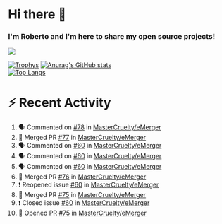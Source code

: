 # Hi there 👋
### I'm Roberto and I'm here to share my open source projects!

<img src="https://komarev.com/ghpvc/?username=mastercruelty&label=Profile views&color=0e75b6"><br>

[![Trophys](https://github-profile-trophy.vercel.app/?username=mastercruelty)](https://github.com/ryo-ma/github-profile-trophy)
[![Anurag's GitHub stats](https://github-readme-stats.vercel.app/api?username=mastercruelty&show_icons=true&theme=tokyonight)](https://github.com/anuraghazra/github-readme-stats)<br>
[![Top Langs](https://github-readme-stats.vercel.app/api/top-langs/?username=mastercruelty&exclude_repo=Alarm-project&layout=compact&theme=tokyonight)](https://github.com/anuraghazra/github-readme-stats)

# :zap: Recent Activity
<!--START_SECTION:activity-->
1. 🗣 Commented on [#78](https://github.com/MasterCruelty/eMerger/issues/78) in [MasterCruelty/eMerger](https://github.com/MasterCruelty/eMerger)
2. 🎉 Merged PR [#77](https://github.com/MasterCruelty/eMerger/pull/77) in [MasterCruelty/eMerger](https://github.com/MasterCruelty/eMerger)
3. 🗣 Commented on [#60](https://github.com/MasterCruelty/eMerger/issues/60) in [MasterCruelty/eMerger](https://github.com/MasterCruelty/eMerger)
4. 🗣 Commented on [#60](https://github.com/MasterCruelty/eMerger/issues/60) in [MasterCruelty/eMerger](https://github.com/MasterCruelty/eMerger)
5. 🗣 Commented on [#60](https://github.com/MasterCruelty/eMerger/issues/60) in [MasterCruelty/eMerger](https://github.com/MasterCruelty/eMerger)
6. 🎉 Merged PR [#76](https://github.com/MasterCruelty/eMerger/pull/76) in [MasterCruelty/eMerger](https://github.com/MasterCruelty/eMerger)
7. ❗️ Reopened issue [#60](https://github.com/MasterCruelty/eMerger/issues/60) in [MasterCruelty/eMerger](https://github.com/MasterCruelty/eMerger)
8. 🎉 Merged PR [#75](https://github.com/MasterCruelty/eMerger/pull/75) in [MasterCruelty/eMerger](https://github.com/MasterCruelty/eMerger)
9. ❗️ Closed issue [#60](https://github.com/MasterCruelty/eMerger/issues/60) in [MasterCruelty/eMerger](https://github.com/MasterCruelty/eMerger)
10. 💪 Opened PR [#75](https://github.com/MasterCruelty/eMerger/pull/75) in [MasterCruelty/eMerger](https://github.com/MasterCruelty/eMerger)
<!--END_SECTION:activity-->
